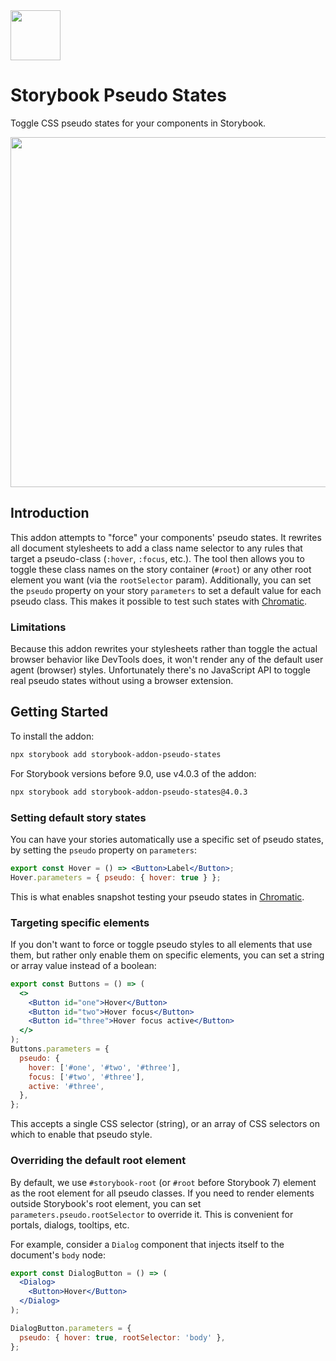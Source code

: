 <img src="https://user-images.githubusercontent.com/321738/105224055-f6c29c00-5b5c-11eb-83c9-ba28a7fbadf2.gif" width="80" height="80" alt="">

# Storybook Pseudo States

Toggle CSS pseudo states for your components in Storybook.

<p>
  <img src="https://user-images.githubusercontent.com/321738/105100903-51e98580-5aae-11eb-82bf-2b625c5a88a3.gif" width="560" alt="" />
</p>

## Introduction

This addon attempts to "force" your components' pseudo states. It rewrites all document stylesheets to add a class name selector to any rules that target a pseudo-class (`:hover`, `:focus`, etc.). The tool then allows you to toggle these class names on the story container (`#root`) or any other root element you want (via the `rootSelector` param). Additionally, you can set the `pseudo` property on your story `parameters` to set a default value for each pseudo class. This makes it possible to test such states with [Chromatic](https://www.chromatic.com/).

### Limitations

Because this addon rewrites your stylesheets rather than toggle the actual browser behavior like DevTools does, it won't render any of the default user agent (browser) styles. Unfortunately there's no JavaScript API to toggle real pseudo states without using a browser extension.

## Getting Started

To install the addon:

```sh
npx storybook add storybook-addon-pseudo-states
```

For Storybook versions before 9.0, use v4.0.3 of the addon:

```sh
npx storybook add storybook-addon-pseudo-states@4.0.3
```

### Setting default story states

You can have your stories automatically use a specific set of pseudo states, by setting the `pseudo` property on `parameters`:

```jsx
export const Hover = () => <Button>Label</Button>;
Hover.parameters = { pseudo: { hover: true } };
```

This is what enables snapshot testing your pseudo states in [Chromatic](https://www.chromatic.com/).

### Targeting specific elements

If you don't want to force or toggle pseudo styles to all elements that use them, but rather only enable them on specific elements, you can set a string or array value instead of a boolean:

```jsx
export const Buttons = () => (
  <>
    <Button id="one">Hover</Button>
    <Button id="two">Hover focus</Button>
    <Button id="three">Hover focus active</Button>
  </>
);
Buttons.parameters = {
  pseudo: {
    hover: ['#one', '#two', '#three'],
    focus: ['#two', '#three'],
    active: '#three',
  },
};
```

This accepts a single CSS selector (string), or an array of CSS selectors on which to enable that pseudo style.

### Overriding the default root element

By default, we use `#storybook-root` (or `#root` before Storybook 7) element as the root element for all pseudo classes. If you need to render elements outside Storybook's root element, you can set `parameters.pseudo.rootSelector` to override it. This is convenient for portals, dialogs, tooltips, etc.

For example, consider a `Dialog` component that injects itself to the document's `body` node:

```jsx
export const DialogButton = () => (
  <Dialog>
    <Button>Hover</Button>
  </Dialog>
);

DialogButton.parameters = {
  pseudo: { hover: true, rootSelector: 'body' },
};
```
